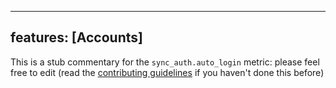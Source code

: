 
---
features: [Accounts]
---

This is a stub commentary for the `sync_auth.auto_login` metric: please feel free to edit (read the
[contributing guidelines](https://github.com/mozilla/glean-annotations/blob/main/CONTRIBUTING.md)
if you haven't done this before)
